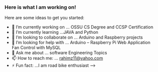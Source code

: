 ### Here is what I am working on!

Here are some ideas to get you started:

- 🔭 I’m currently working on ... OSSU CS Degree and CCSP Certification
- 🌱 I’m currently learning ...JAVA and Python
- 👯 I’m looking to collaborate on ... Arduino and Raspberry projects
- 🤔 I’m looking for help with ... Arduino – Raspberry Pi Web Application Fan Control with MySQL
- 💬 Ask me about ... software Engineering Topics
- 📫 How to reach me: ... rahimz11@yahoo.com
- ⚡ Fun fact: ...I am road bike enthusiast
-->
